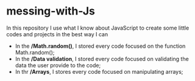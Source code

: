 # messing-with-Js

In this repository I use what I know about JavaScript to create some little codes and projects in the best way I can

- In the **/Math.random()**, I stored every code focused on the function Math.random();
- In the **/Data validation**, I stored every code focused on validating the data the user provide to the code;
- In thr **/Arrays**, I stores every code focused on manipulating arrays;
